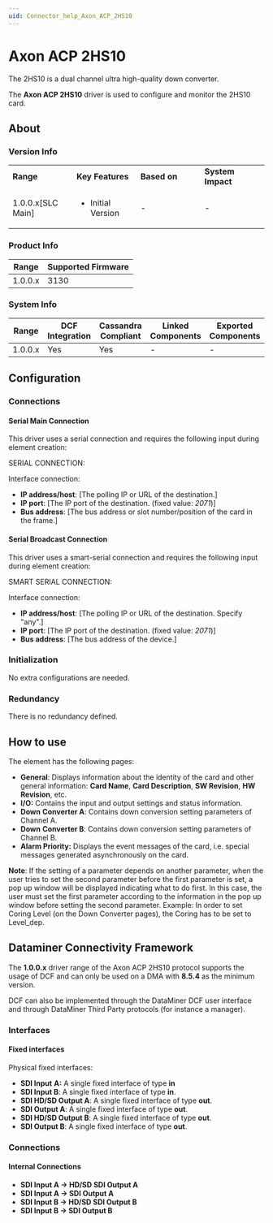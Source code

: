 ```yaml
---
uid: Connector_help_Axon_ACP_2HS10
---
```


# Axon ACP 2HS10

The 2HS10 is a dual channel ultra high-quality down converter.

The **Axon ACP 2HS10** driver is used to configure and monitor the 2HS10 card.

## About

### Version Info

<table>
<colgroup>
<col style="width: 25%" />
<col style="width: 25%" />
<col style="width: 25%" />
<col style="width: 25%" />
</colgroup>
<tbody>
<tr class="odd">
<td><strong>Range</strong></td>
<td><strong>Key Features</strong></td>
<td><strong>Based on</strong></td>
<td><strong>System Impact</strong></td>
</tr>
<tr class="even">
<td>1.0.0.x[SLC Main]</td>
<td><ul>
<li>Initial Version</li>
</ul></td>
<td>-</td>
<td>-</td>
</tr>
</tbody>
</table>

### Product Info

| **Range** | **Supported Firmware** |
|-----------|------------------------|
| 1.0.0.x   | 3130                   |

### System Info

| **Range** | **DCF Integration** | **Cassandra Compliant** | **Linked Components** | **Exported Components** |
|-----------|---------------------|-------------------------|-----------------------|-------------------------|
| 1.0.0.x   | Yes                 | Yes                     | \-                    | \-                      |

## Configuration

### Connections

#### Serial Main Connection

This driver uses a serial connection and requires the following input during element creation:

SERIAL CONNECTION:

Interface connection:

- **IP address/host**: \[The polling IP or URL of the destination.\]
- **IP port**: \[The IP port of the destination. (fixed value: *2071*)\]
- **Bus address**: \[The bus address or slot number/position of the card in the frame.\]

#### Serial Broadcast Connection

This driver uses a smart-serial connection and requires the following input during element creation:

SMART SERIAL CONNECTION:

Interface connection:

- **IP address/host**: \[The polling IP or URL of the destination. Specify "any".\]
- **IP port**: \[The IP port of the destination. (fixed value: *2071*)\]
- **Bus address**: \[The bus address of the device.\]

### Initialization

No extra configurations are needed.

### Redundancy

There is no redundancy defined.

## How to use

The element has the following pages:

- **General**: Displays information about the identity of the card and other general information: **Card Name**, **Card Description**, **SW Revision**, **HW Revision**, etc.
- **I/O:** Contains the input and output settings and status information.
- **Down** **Converter A**: Contains down conversion setting parameters of Channel A.
- **Down** **Converter B**: Contains down conversion setting parameters of Channel B.
- **Alarm Priority:** Displays the event messages of the card, i.e. special messages generated asynchronously on the card.

**Note**: If the setting of a parameter depends on another parameter, when the user tries to set the second parameter before the first parameter is set, a pop up window will be displayed indicating what to do first. In this case, the user must set the first parameter according to the information in the pop up window before setting the second parameter. Example: In order to set Coring Level (on the Down Converter pages), the Coring has to be set to Level_dep.

## Dataminer Connectivity Framework

The **1.0.0.x** driver range of the Axon ACP 2HS10 protocol supports the usage of DCF and can only be used on a DMA with **8.5.4** as the minimum version.

DCF can also be implemented through the DataMiner DCF user interface and through DataMiner Third Party protocols (for instance a manager).

### Interfaces

#### Fixed interfaces

Physical fixed interfaces:

- **SDI Input** **A:** A single fixed interface of type **in**
- **SDI Input B**: A single fixed interface of type **in**.
- **SDI HD/SD Output A**: A single fixed interface of type **out**.
- **SDI Output A**: A single fixed interface of type **out**.
- **SDI HD/SD Output B**: A single fixed interface of type **out**.
- **SDI Output B**: A single fixed interface of type **out**.

### Connections

#### Internal Connections

- **SDI Input A -\> HD/SD SDI Output A**
- **SDI Input A -\> SDI Output A**
- **SDI Input B -\> HD/SD SDI Output B**
- **SDI Input B -\> SDI Output B**
